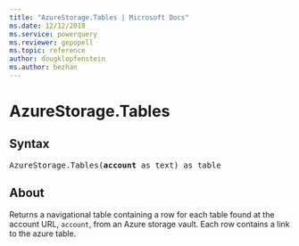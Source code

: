 ```yaml
---
title: "AzureStorage.Tables | Microsoft Docs"
ms.date: 12/12/2018
ms.service: powerquery
ms.reviewer: gepopell
ms.topic: reference
author: dougklopfenstein
ms.author: bezhan
---
```

# AzureStorage.Tables

## Syntax

<pre>
AzureStorage.Tables(<b>account</b> as text) as table
</pre>

## About

Returns a navigational table containing a row for each table found at the account URL, `account`, from an Azure storage vault. Each row contains a link to the azure table.
